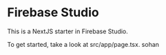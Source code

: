 # Firebase Studio

This is a NextJS starter in Firebase Studio.

To get started, take a look at src/app/page.tsx.
 sohan